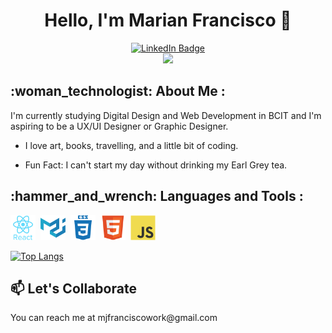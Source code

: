 <div align="center">
<h1> Hello, I'm Marian Francisco 👋 </h1>

<div id="badges">
  <a href="https://www.linkedin.com/in/marianjoyfrancisco/">
    <img src="https://img.shields.io/badge/LinkedIn-blue?style=for-the-badge&logo=linkedin&logoColor=white" alt="LinkedIn Badge"/>
  </a>
 </div>
<img src='https://media.giphy.com/media/scZPhLqaVOM1qG4lT9/giphy.gif'>
</div>

<h2> :woman_technologist: About Me : </h2>
I'm currently studying Digital Design and Web Development in BCIT and I'm aspiring to be a UX/UI Designer or Graphic Designer.

- I love art, books, travelling, and a little bit of coding.

- Fun Fact: I can't start my day without drinking my Earl Grey tea. 

<h2> :hammer_and_wrench: Languages and Tools : </h2>
<div>
  <img src="https://github.com/devicons/devicon/blob/master/icons/react/react-original-wordmark.svg" title="React" alt="React" width="40" height="40"/>&nbsp;
  <img src="https://github.com/devicons/devicon/blob/master/icons/materialui/materialui-original.svg" title="Material UI" alt="Material UI" width="40" height="40"/>&nbsp;
  <img src="https://github.com/devicons/devicon/blob/master/icons/css3/css3-plain-wordmark.svg"  title="CSS3" alt="CSS" width="40" height="40"/>&nbsp;
  <img src="https://github.com/devicons/devicon/blob/master/icons/html5/html5-original.svg" title="HTML5" alt="HTML" width="40" height="40"/>&nbsp;
  <img src="https://github.com/devicons/devicon/blob/master/icons/javascript/javascript-original.svg" title="JavaScript" alt="JavaScript" width="40" height="40"/>&nbsp;
</div>

[![Top Langs](https://github-readme-stats.vercel.app/api/top-langs/?username=marianfran&layout=compact&theme=vision-friendly-dark)](https://github.com/anuraghazra/github-readme-stats)

<h2> 📫 Let's Collaborate </h2>
<p> You can reach me at mjfranciscowork@gmail.com </p>
  
  
<!--
**marianfran/marianfran** is a ✨ _special_ ✨ repository because its `README.md` (this file) appears on your GitHub profile.

Here are some ideas to get you started:

- 🔭 I’m currently working on ...
- 🌱 I’m currently learning ...
- 👯 I’m looking to collaborate on ...
- 🤔 I’m looking for help with ...
- 💬 Ask me about ...
- 📫 How to reach me: ...
- 😄 Pronouns: ...
- ⚡ Fun fact: ...
-->
